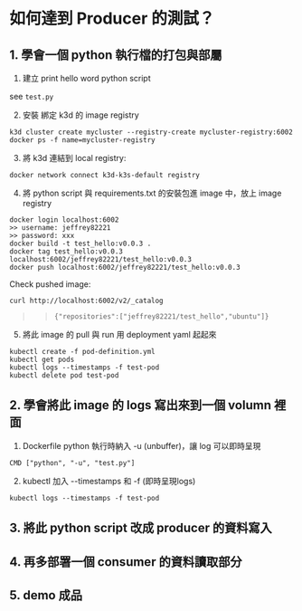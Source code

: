 # 如何達到 Producer 的測試？


## 1. 學會一個 python 執行檔的打包與部屬 

1. 建立 print hello word  python script 

see `test.py`

2. 安裝 綁定 k3d 的 image registry 

```
k3d cluster create mycluster --registry-create mycluster-registry:6002
docker ps -f name=mycluster-registry
```

3. 將 k3d 連結到 local registry: 

```
docker network connect k3d-k3s-default registry
```

4. 將 python script 與 requirements.txt 的安裝包進 image 中，放上 image registry 

```
docker login localhost:6002
>> username: jeffrey82221
>> password: xxx 
docker build -t test_hello:v0.0.3 .
docker tag test_hello:v0.0.3 localhost:6002/jeffrey82221/test_hello:v0.0.3
docker push localhost:6002/jeffrey82221/test_hello:v0.0.3
```

Check pushed image:

```
curl http://localhost:6002/v2/_catalog
```
>> `{"repositories":["jeffrey82221/test_hello","ubuntu"]}`


5. 將此 image 的 pull 與 run 用 deployment yaml 起起來

```
kubectl create -f pod-definition.yml
kubectl get pods
kubectl logs --timestamps -f test-pod
kubectl delete pod test-pod
```

## 2. 學會將此 image 的 logs 寫出來到一個 volumn 裡面

1. Dockerfile python 執行時納入 -u (unbuffer)，讓 log 可以即時呈現

```
CMD ["python", "-u", "test.py"]
```

2. kubectl 加入 --timestamps 和 -f (即時呈現logs)

```
kubectl logs --timestamps -f test-pod
```

## 3. 將此 python script 改成 producer 的資料寫入

## 4. 再多部署一個 consumer 的資料讀取部分

## 5. demo 成品

